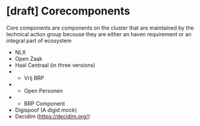 # [draft] Corecomponents
Core components are components on the cluster that are maintained by the technical action group becouse they are either an haven requirement or an integral part of ecosystem

- NLX
- Open Zaak
- Haal Centraal (in three versions)
- - Vrij BRP
- - Open Personen
- - BRP Component
- Digispoof (A digid mock)
- Decidim (https://decidim.org/)
